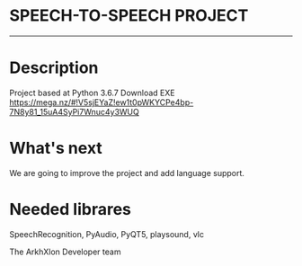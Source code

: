 # SPEECH-TO-SPEECH PROJECT
__________________________
# Description
Project based at Python 3.6.7
Download EXE https://mega.nz/#!V5sjEYaZ!ew1t0pWKYCPe4bp-7N8y81_15uA4SyPi7Wnuc4y3WUQ
# What's next
We are going to improve the project and add language support.
# Needed librares
SpeechRecognition, PyAudio, PyQT5, playsound, vlc


The ArkhXlon Developer team
